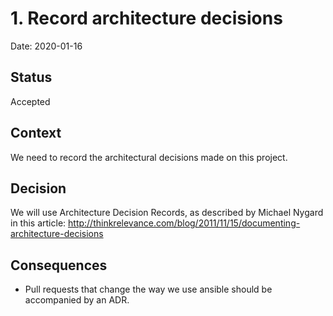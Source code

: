 # 1. Record architecture decisions

Date: 2020-01-16

## Status

Accepted

## Context

We need to record the architectural decisions made on this project.

## Decision

We will use Architecture Decision Records, as described by Michael Nygard in this article: http://thinkrelevance.com/blog/2011/11/15/documenting-architecture-decisions

## Consequences

* Pull requests that change the way we use ansible should be accompanied by an ADR.
